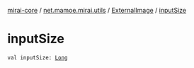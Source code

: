 [mirai-core](../../index.md) / [net.mamoe.mirai.utils](../index.md) / [ExternalImage](index.md) / [inputSize](./input-size.md)

# inputSize

`val inputSize: `[`Long`](https://kotlinlang.org/api/latest/jvm/stdlib/kotlin/-long/index.html)